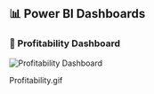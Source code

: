 ## 📊 Power BI Dashboards


### 🔹 Profitability Dashboard
![Profitability Dashboard](Gifs/Profitability.gif)

Profitability.gif
